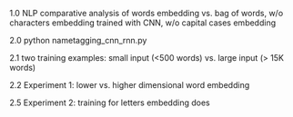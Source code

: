 1.0 NLP comparative analysis of words embedding vs. bag of words, w/o characters embedding trained with CNN, w/o capital cases embedding

2.0 python nametagging_cnn_rnn.py

2.1 two training examples: small input (<500 words) vs. large input (> 15K words)

2.2 Experiment 1: lower vs. higher dimensional word embedding 

2.5 Experiment 2: training for letters embedding does 
